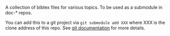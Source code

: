 A collection of bibtex files for various topics. To be used as a
submodule in doc-* repos.

You can add this to a git project via `git submodule add XXX` where
XXX is the clone address of this repo. See [git
documentation](https://git-scm.com/docs/git-submodule) for more
details.

